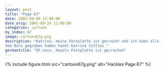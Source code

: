 ```yaml
---
layout: post
title: "Page 67"
date: 2003-09-09 12:00:00
date_orig: 2001-09-24 12:00:00
categories: cartoon
my_index: 67
image: cartoon67g.png
description: "Katrina, meine Festplatte ist gecrasht und ich habe alle meine Daten verloren Keine Sorge Hazel. Die Pinguine machen jede Nacht Backups von unseren Platten Du kannst sie bitten deine Daten wiederherzustellen aber sie haben einen Preis Ich hab mich schon gefragt, warum sie diesen Teich hinter 
dem Büro gegraben haben hazel Katrina Vittles "
germantitle: "Oh nein, Hazels Festplatte ist gecrashed"
---
```


{% include figure.html src="cartoon67g.png" alt="Hackles Page 67"  %}
